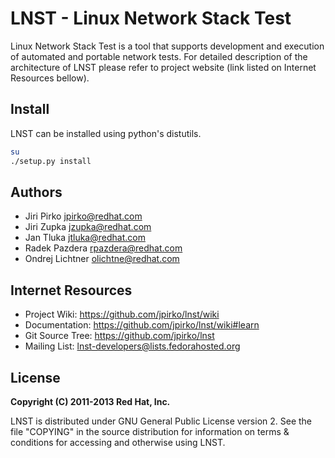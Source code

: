 # LNST - Linux Network Stack Test #

Linux Network Stack Test is a tool that supports development and execution
of automated and portable network tests. For detailed description of the
architecture of LNST please refer to project website (link listed on
Internet Resources bellow).


## Install

LNST can be installed using python's distutils.

```bash
su
./setup.py install
```


## Authors

* Jiri Pirko <jpirko@redhat.com>
* Jiri Zupka <jzupka@redhat.com>
* Jan Tluka <jtluka@redhat.com>
* Radek Pazdera <rpazdera@redhat.com>
* Ondrej Lichtner <olichtne@redhat.com>


## Internet Resources

* Project Wiki:     https://github.com/jpirko/lnst/wiki
* Documentation:    https://github.com/jpirko/lnst/wiki#learn
* Git Source Tree:  https://github.com/jpirko/lnst
* Mailing List:     <lnst-developers@lists.fedorahosted.org>


## License

**Copyright (C) 2011-2013 Red Hat, Inc.**

LNST is distributed under GNU General Public License version 2. See the file
"COPYING" in the source distribution for information on terms & conditions
for accessing and otherwise using LNST.

